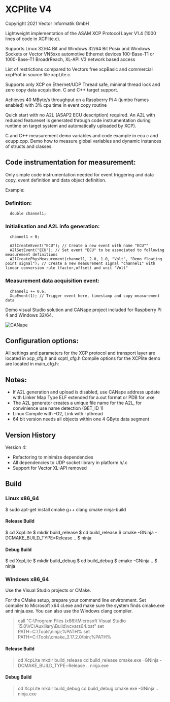 
# XCPlite V4

Copyright 2021 Vector Informatik GmbH

Lightweight implementation of the ASAM XCP Protocol Layer V1.4 (1000 lines of code in XCPlite.c).

Supports Linux 32/64 Bit and Windows 32/64 Bit
Posix and Windows Sockets or Vector VN5xxx automotive Ethernet devices
100-Base-T1 or 1000-Base-T1 BroadrReach, XL-API V3 network based access

List of restrictions compared to Vectors free xcpBasic and commercial xcpProf in source file xcpLite.c.

Supports only XCP on Ethernet/UDP
Thread safe, minimal thread lock and zero copy data acquisition.
C and C++ target support.

Achieves 40 MByte/s throughput on a Raspberry Pi 4 (jumbo frames enabled) with 3% cpu time in event copy routine

Quick start with no A2L (ASAP2 ECU description) required.
An A2L with reduced featureset is generated through code instrumentation during runtime on target system
and automatically uploaded by XCP).

C and C++ measurement demo variables and code example in ecu.c and ecupp.cpp.
Demo how to measure global variables and dynamic instances of structs and classes.


## Code instrumentation for measurement:

Only simple code instrumentation needed for event triggering and data copy, event definition and data object definition.

Example:

### Definition:
```
  double channel1;
```

### Initialisation and A2L info generation:

```
  channel1 = 0;

  A2lCreateEvent("ECU"); // Create a new event with name "ECU""
  A2lSetEvent("ECU"); // Set event "ECU" to be associated to following measurement definitions
  A2lCreatePhysMeasurement(channel1, 2.0, 1.0, "Volt", "Demo floating point signal"); // Create a new measurement signal "channel1" with linear conversion rule (factor,offset) and unit "Volt"
```


### Measurement data acquisition event:

```
  channel1 += 0.6;
  XcpEvent(1); // Trigger event here, timestamp and copy measurement data
```

Demo visual Studio solution and CANape project included for Raspberry Pi 4 and Windows 32/64.

![CANape](Screenshot.png)




## Configuration options:

All settings and parameters for the XCP protocol and transport layer are located in xcp_cfg.h and xcptl_cfg.h
Compile options for the XCPlite demo are located in main_cfg.h:

## Notes:
- If A2L generation and upload is disabled, use CANape address update with Linker Map Type ELF extended for a.out format or PDB for .exe
- The A2L generator creates a unique file name for the A2L, for convinience use name detection (GET_ID 1)
- Linux Compile with -O2, Link with -pthread
- 64 bit version needs all objects within one 4 GByte data segment

## Version History
Version 4:
- Refactoring to minimize dependencies
- All dependencies to UDP socket library in platform.h/.c
- Support for Vector XL-API removed

## Build

### Linux x86_64

$ sudo apt-get install cmake g++ clang cmake ninja-build

#### Release Build
$ cd XcpLite
$ mkdir build_release
$ cd build_release
$ cmake -GNinja -DCMAKE_BUILD_TYPE=Release ..
$ ninja

#### Debug Build
$ cd XcpLite
$ mkdir build_debug
$ cd build_debug
$ cmake -GNinja ..
$ ninja

### Windows x86_64

Use the Visual Studio projects or CMake.

For the CMake setup, prepare your command line environment.
Set compiler to Microsoft x64 cl.exe and make sure the system finds cmake.exe and ninja.exe.
You can also use the Windows clang compiler.

> call "C:\Program Files (x86)\Microsoft Visual Studio 15.0\VC\Auxiliary\Build\vcvars64.bat"
> set PATH=C:\Tools\ninja;%PATH%
> set PATH=C:\Tools\cmake_3.17.2.0\bin;%PATH%

#### Release Build
> cd XcpLite
> mkdir build_release
> cd build_release
> cmake.exe -GNinja -DCMAKE_BUILD_TYPE=Release ..
> ninja.exe

#### Debug Build
> cd XcpLite
> mkdir build_debug
> cd build_debug
> cmake.exe -GNinja ..
> ninja.exe
